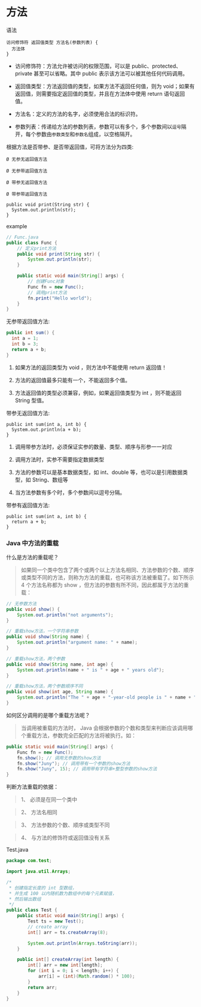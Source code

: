 # 方法

语法

```
访问修饰符 返回值类型 方法名(参数列表) {
  方法体
}
```

* 访问修饰符：方法允许被访问的权限范围，可以是 public、protected、private 甚至可以省略。其中 public 表示该方法可以被其他任何代码调用。

* 返回值类型：方法返回值的类型，如果方法不返回任何值，则为 void；如果有返回值，则需要指定返回值的类型，并且在方法体中使用 return 语句返回值。

* 方法名：定义的方法的名字，必须使用合法的标识符。

* 参数列表：传递给方法的参数列表，参数可以有多个，多个参数间以`逗号`隔开，每个参数由`参数类型`和`参数名`组成，以空格隔开。

根据方法是否带参、是否带返回值，可将方法分为四类:

```
Ø 无参无返回值方法

Ø 无参带返回值方法

Ø 带参无返回值方法

Ø 带参带返回值方法
```

```
public void print(String str) {
  System.out.println(str);
}
```

example

```java
// Func.java
public class Func {
    // 定义print方法
    public void print(String str) {
        System.out.println(str);
    }

    public static void main(String[] args) {
        // 创建Func对象
        Func fn = new Func();
        // 调用print方法
        fn.print("Hello world");
    }
}
```

无参带返回值方法:

```java
public int sum() {
  int a = 1;
  int b = 3;
  return a + b;
}
```

1. 如果方法的返回类型为 void ，则方法中不能使用 return 返回值！

2. 方法的返回值最多只能有一个，不能返回多个值。

3. 方法返回值的类型必须兼容，例如，如果返回值类型为 int ，则不能返回 String 型值。

带参无返回值方法:

```
public int sum(int a, int b) {
  System.out.println(a + b);
}
```

1. 调用带参方法时，必须保证实参的数量、类型、顺序与形参一一对应

2. 调用方法时，实参不需要指定数据类型

3. 方法的参数可以是基本数据类型，如 int、double 等，也可以是引用数据类型，如 String、数组等

4. 当方法参数有多个时，多个参数间以逗号分隔。

带参有返回值方法:

```
public int sum(int a, int b) {
  return a + b;
}
```

### Java 中方法的重载

什么是方法的重载呢？

> 如果同一个类中包含了两个或两个以上方法名相同、方法参数的个数、顺序或类型不同的方法，则称为方法的重载，也可称该方法被重载了。如下所示 4 个方法名称都为 show ，但方法的参数有所不同，因此都属于方法的重载：

```java
// 无参数方法
public void show() {
    System.out.println("not arguments");
}

// 重载show方法，一个字符串参数
public void show(String name) {
    System.out.println("argument name: " + name);
}

// 重载show方法，两个参数
public void show(String name, int age) {
    System.out.println(name + " is " + age + " years old");
}

// 重载show方法，两个参数顺序不同
public void show(int age, String name) {
    System.out.println("The " + age + "-year-old people is " + name + ".");
}
```

如何区分调用的是哪个重载方法呢？

> 当调用被重载的方法时， Java 会根据参数的个数和类型来判断应该调用哪个重载方法，参数完全匹配的方法将被执行。如：

```java
public static void main(String[] args) {
    Func fn = new Func();
    fn.show(); // 调用无参数的show方法
    fn.show("Juny"); // 调用带有一个参数的show方法
    fn.show("Juny", 15); // 调用带有字符串+整型参数的show方法
}
```

判断方法重载的依据：

> 1、 必须是在同一个类中

> 2、 方法名相同

> 3、 方法参数的个数、顺序或类型不同

> 4、 与方法的修饰符或返回值没有关系

Test.java

```java
package com.test;

import java.util.Arrays;

/*
 * 创建指定长度的 int 型数组，
 * 并生成 100 以内随机数为数组中的每个元素赋值，
 * 然后输出数组
 */
public class Test {
    public static void main(String[] args) {
        Test ts = new Test();
        // create array
        int[] arr = ts.createArray(8);

        System.out.println(Arrays.toString(arr));
    }

    public int[] createArray(int length) {
        int[] arr = new int[length];
        for (int i = 0; i < length; i++) {
            arr[i] = (int)(Math.random() * 100);
        }
        return arr;
    }
}
```


